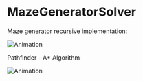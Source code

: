 # MazeGeneratorSolver

Maze generator recursive implementation:

![Animation](https://github.com/SlawekSt/MazeGeneratorSolver/blob/main/Generator.gif)

Pathfinder - A* Algorithm

![Animation](https://github.com/SlawekSt/MazeGeneratorSolver/blob/main/Solver.gif)
